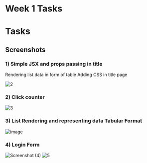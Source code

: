 # Week 1 Tasks

# Tasks
## Screenshots
### 1) Simple JSX and props passing in title
Rendering list data in form of table
Adding CSS in title page


![2](https://user-images.githubusercontent.com/72151454/222669099-526b6311-7b49-45b6-acd6-d991b2ad0ab3.PNG)

### 2) Click counter
![3](https://user-images.githubusercontent.com/72151454/222669692-a388db8a-39a2-40f3-bc5b-214bacedf45a.PNG)

### 3) List Rendering and representing data Tabular Format
![image](https://user-images.githubusercontent.com/72151454/222671920-3a0c8de5-58ca-4837-83f2-10dd45810d3e.png)

### 4) Login Form
![Screenshot (4)](https://user-images.githubusercontent.com/72151454/222718950-bc8b91e5-c764-4425-abd5-99825d9e7b0d.png)
![5](https://user-images.githubusercontent.com/72151454/222718805-fb083f01-ef6a-4618-b74d-8737dbcf1922.PNG)




